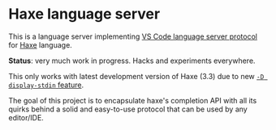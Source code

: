 # Haxe language server

This is a language server implementing [VS Code language server protocol](https://github.com/Microsoft/vscode-languageserver-protocol) for [Haxe](http://haxe.org/) language.

**Status**: very much work in progress. Hacks and experiments everywhere.

This only works with latest development version of Haxe (3.3) due to new [`-D display-stdin` feature](https://github.com/HaxeFoundation/haxe/pull/5120).

The goal of this project is to encapsulate haxe's completion API with all its quirks behind a solid and easy-to-use
protocol that can be used by any editor/IDE.
